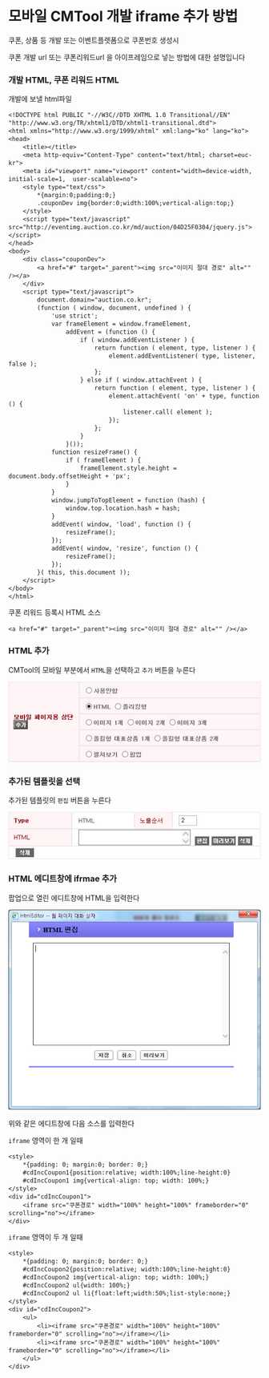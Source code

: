 # 모바일 CMTool 개발 iframe 추가 방법

쿠폰, 상품 등 개발 또는 이벤트플렛폼으로 쿠폰번호 생성시

쿠폰 개발 url 또는 쿠폰리워드url 을 아이프레임으로 넣는 방법에 대한 설명입니다






### 개발 HTML, 쿠폰 리워드 HTML

개발에 보낼 html파일

```
<!DOCTYPE html PUBLIC "-//W3C//DTD XHTML 1.0 Transitional//EN" "http://www.w3.org/TR/xhtml1/DTD/xhtml1-transitional.dtd">
<html xmlns="http://www.w3.org/1999/xhtml" xml:lang="ko" lang="ko">
<head>
	<title></title>
	<meta http-equiv="Content-Type" content="text/html; charset=euc-kr">
	<meta id="viewport" name="viewport" content="width=device-width, initial-scale=1,  user-scalable=no">
	<style type="text/css">
		*{margin:0;padding:0;}
		.couponDev img{border:0;width:100%;vertical-align:top;}
	</style>
	<script type="text/javascript" src="http://eventimg.auction.co.kr/md/auction/04D25F0304/jquery.js"></script>
</head>
<body>
	<div class="couponDev">
		<a href="#" target="_parent"><img src="이미지 절대 경로" alt="" /></a>
	</div>
	<script type="text/javascript">
		document.domain="auction.co.kr";
		(function ( window, document, undefined ) {
			'use strict';
			var frameElement = window.frameElement,
				addEvent = (function () {
					if ( window.addEventListener ) {
						return function ( element, type, listener ) {
							element.addEventListener( type, listener, false );
						};
					} else if ( window.attachEvent ) {
						return function ( element, type, listener ) {
							element.attachEvent( 'on' + type, function () {
								listener.call( element );
							});
						};
					}
				}());
			function resizeFrame() {
				if ( frameElement ) {
					frameElement.style.height = document.body.offsetHeight + 'px';
				}
			}
			window.jumpToTopElement = function (hash) {
				window.top.location.hash = hash;
			}
			addEvent( window, 'load', function () {
				resizeFrame();
			});
			addEvent( window, 'resize', function () {
				resizeFrame();
			});
		}( this, this.document ));
	</script>
</body>
</html>
```


쿠폰 리워드 등록시 HTML 소스

```
<a href="#" target="_parent"><img src="이미지 절대 경로" alt="" /></a>
```



### HTML 추가

CMTool의 모바일 부분에서 `HTML`을 선택하고 `추가` 버튼을 누른다

![그림참고](images/html_add.jpg)







### 추가된 템플릿을 선택

추가된 템플릿의 `편집` 버튼을 누른다

![그림참고](images/html_add_window.jpg)






### HTML 에디트창에 ifrmae 추가

팝업으로 열린 에디트창에 HTML을 입력한다

![그림참고](images/html_edit.jpg)



위와 같은 에디트창에 다음 소스를 입력한다



`iframe` 영역이 한 개 일때

```
<style>
    *{padding: 0; margin:0; border: 0;}
    #cdIncCoupon1{position:relative; width:100%;line-height:0}
    #cdIncCoupon1 img{vertical-align: top; width: 100%;}
</style>
<div id="cdIncCoupon1">
    <iframe src="쿠폰경로" width="100%" height="100%" frameborder="0" scrolling="no"></iframe>
</div>
```

`iframe` 영역이 두 개 일때

```
<style>
    *{padding: 0; margin:0; border: 0;}
    #cdIncCoupon2{position:relative; width:100%;line-height:0}
    #cdIncCoupon2 img{vertical-align: top; width: 100%;}
    #cdIncCoupon2 ul{width: 100%;}
    #cdIncCoupon2 ul li{float:left;width:50%;list-style:none;}
</style>
<div id="cdIncCoupon2">
    <ul>
        <li><iframe src="쿠폰경로" width="100%" height="100%" frameborder="0" scrolling="no"></iframe></li>
        <li><iframe src="쿠폰경로" width="100%" height="100%" frameborder="0" scrolling="no"></iframe></li>
    </ul>
</div>
```







